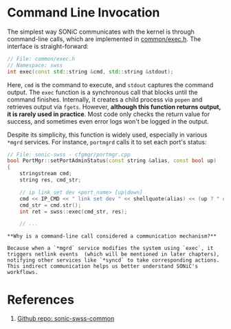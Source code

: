 # Command Line Invocation

The simplest way SONiC communicates with the kernel is through command-line calls, which are implemented in [common/exec.h](https://github.com/sonic-net/sonic-swss-common/blob/master/common/exec.h). The interface is straight-forward:

```cpp
// File: common/exec.h
// Namespace: swss
int exec(const std::string &cmd, std::string &stdout);
```

Here, `cmd` is the command to execute, and `stdout` captures the command output. The `exec` function is a synchronous call that blocks until the command finishes. Internally, it creates a child process via `popen` and retrieves output via `fgets`. However, **although this function returns output, it is rarely used in practice**. Most code only checks the return value for success, and sometimes even error logs won't be logged in the output.

Despite its simplicity, this function is widely used, especially in various `*mgrd` services. For instance, `portmgrd` calls it to set each port's status:

```cpp
// File: sonic-swss - cfgmgr/portmgr.cpp
bool PortMgr::setPortAdminStatus(const string &alias, const bool up)
{
    stringstream cmd;
    string res, cmd_str;

    // ip link set dev <port_name> [up|down]
    cmd << IP_CMD << " link set dev " << shellquote(alias) << (up ? " up" : " down");
    cmd_str = cmd.str();
    int ret = swss::exec(cmd_str, res);

    // ...
```

```admonish note
**Why is a command-line call considered a communication mechanism?**

Because when a `*mgrd` service modifies the system using `exec`, it triggers netlink events  (which will be mentioned in later chapters), notifying other services like `*syncd` to take corresponding actions. This indirect communication helps us better understand SONiC's workflows.
```

# References

1. [Github repo: sonic-swss-common][SONiCSWSSCommon]

[SONiCSWSSCommon]: https://github.com/sonic-net/sonic-swss-common
